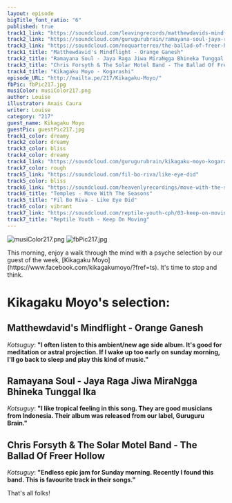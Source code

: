 ```yaml
---
layout: episode
bigTitle_font_ratio: "6"
published: true
track1_link: "https://soundcloud.com/leavingrecords/matthewdavids-mindflight-orange-ganesh"
track2_link: "https://soundcloud.com/gurugurubrain/ramayana-soul-jaya-raga-jiwa-mirangga-bhineka-tunggal-ika"
track3_link: "https://soundcloud.com/noquarterrex/the-ballad-of-freer-hollow-by-chris-forsyth-the-solar-motel-band"
track1_title: "Matthewdavid's Mindflight - Orange Ganesh"
track2_title: "Ramayana Soul - Jaya Raga Jiwa MiraNgga Bhineka Tunggal Ika"
track3_title: "Chris Forsyth & The Solar Motel Band - The Ballad Of Freer Hollow"
track4_title: "Kikagaku Moyo - Kogarashi"
episode_URL: "http://mailta.pe/217/Kikagaku-Moyo/"
fbPic: fbPic217.jpg
musiColor: musiColor217.png
author: Louise
illustrator: Anais Caura
writer: Louise
category: "217"
guest_name: Kikagaku Moyo
guestPic: guestPic217.jpg
track1_color: dreamy
track2_color: dreamy
track3_color: bliss
track4_color: dreamy
track4_link: "https://soundcloud.com/gurugurubrain/kikagaku-moyo-kogarashi"
track7_color: rough
track5_link: "https://soundcloud.com/fil-bo-riva/like-eye-did"
track5_color: bliss
track6_link: "https://soundcloud.com/heavenlyrecordings/move-with-the-season-1?in=heavenlyrecordings/sets/sun-structures-1"
track6_title: "Temples - Move With The Seasons"
track5_title: "Fil Bo Riva - Like Eye Did"
track6_color: vibrant
track7_link: "https://soundcloud.com/reptile-youth-cph/03-keep-on-moving?in=reptile-youth-cph/sets/away-ep"
track7_title: "Reptile Youth - Keep On Moving"
---
```

![musiColor217.png]({{site.baseurl}}/img/musiColor217.png)
![fbPic217.jpg]({{site.baseurl}}/img/fbPic217.jpg)
<p id="introduction">This morning, enjoy a walk through the mind with a psyche selection by our guest of the week, [Kikagaku Moyo](https://www.facebook.com/kikagakumoyo/?fref=ts). It's time to stop and think. </p>

# 



 
# Kikagaku Moyo's selection:

## Matthewdavid's Mindflight - Orange Ganesh
_Kotsuguy_: **"**I often listen to this ambient/new age side album. It's good for meditation
or astral projection. If I wake up too early on sunday morning, I'll go back to sleep and play this kind of music.**"**

## Ramayana Soul - Jaya Raga Jiwa MiraNgga Bhineka Tunggal Ika
_Kotsuguy_: **"**I like tropical feeling in this song. They are good musicians from Indonesia. Their album was released from our label, Guruguru Brain.**"**

## Chris Forsyth & The Solar Motel Band - The Ballad Of Freer Hollow
_Kotsuguy_: **"**Endless epic jam for Sunday morning. Recently I found this band. This is favourite track in their songs.**"**

<p id="outroduction">That's all folks! </p>
